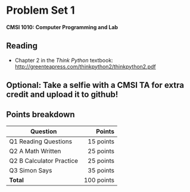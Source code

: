 # Problem Set 1
#### CMSI 1010: Computer Programming and Lab


## Reading
* Chapter 2 in the _Think Python_ textbook: http://greenteapress.com/thinkpython2/thinkpython2.pdf

## Optional: Take a selfie with a CMSI TA for extra credit and upload it to github!

## Points breakdown
| Question | Points |
| -------- | -----: |
| Q1 Reading Questions | 15 points |
| Q2 A Math Written | 25 points |
| Q2 B Calculator Practice | 25 points |
| Q3 Simon Says | 35 points |
| **Total** | 100 points |